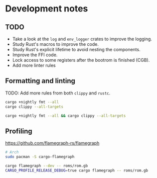 # Development notes

## TODO

- Take a look at the `log` and `env_logger` crates to improve the logging.
- Study Rust's macros to improve the code.
- Study Rust's explicit lifetime to avoid nesting the components.
- Improve the FFI code.
- Lock access to some registers after the bootrom is finished (CGB).
- Add more linter rules

## Formatting and linting

TODO: Add more rules from both `clippy` and `rustc`.

```sh
cargo +nightly fmt --all
cargo clippy --all-targets

cargo +nightly fmt --all && cargo clippy --all-targets
```

## Profiling

https://github.com/flamegraph-rs/flamegraph

```sh
# Arch
sudo pacman -S cargo-flamegraph

cargo flamegraph --dev -- roms/rom.gb
CARGO_PROFILE_RELEASE_DEBUG=true cargo flamegraph -- roms/rom.gb
```
